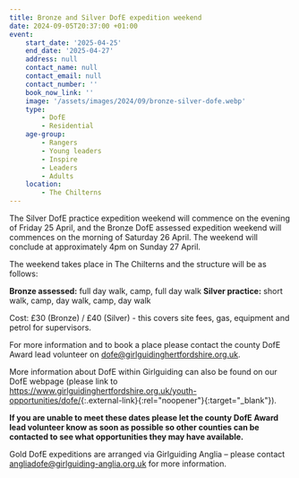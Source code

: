 ```yaml
---
title: Bronze and Silver DofE expedition weekend
date: 2024-09-05T20:37:00 +01:00
event:
    start_date: '2025-04-25'
    end_date: '2025-04-27'
    address: null
    contact_name: null
    contact_email: null
    contact_number: ''
    book_now_link: ''
    image: '/assets/images/2024/09/bronze-silver-dofe.webp'
    type:
        - DofE
        - Residential
    age-group:
        - Rangers
        - Young leaders
        - Inspire
        - Leaders
        - Adults
    location:
        - The Chilterns
---
```

The Silver DofE practice expedition weekend will commence on the evening of Friday 25 April, and the Bronze DofE assessed expedition weekend will commences on the morning of Saturday 26 April.  The weekend will conclude at approximately 4pm on Sunday 27 April.

The weekend takes place in The Chilterns and the structure will be as follows:

**Bronze assessed:** full day walk, camp, full day walk
**Silver practice:** short walk, camp, day walk, camp, day walk

Cost: £30 (Bronze) / £40 (Silver) - this covers site fees, gas, equipment and petrol for supervisors.

For more information and to book a place please contact the county DofE Award lead volunteer on <dofe@girlguidinghertfordshire.org.uk>.

More information about DofE within Girlguiding can also be found on our DofE webpage (please link to <https://www.girlguidinghertfordshire.org.uk/youth-opportunities/dofe/>{:.external-link}{:rel="noopener"}{:target="_blank"}).

**If you are unable to meet these dates please let the county DofE Award lead volunteer know as soon as possible so other counties can be contacted to see what opportunities they may have available.**

Gold DofE expeditions are arranged via Girlguiding Anglia – please contact <angliadofe@girlguiding-anglia.org.uk> for more information.
